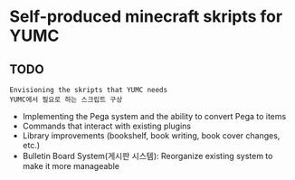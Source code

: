 # Self-produced minecraft skripts for YUMC

## TODO

```
Envisioning the skripts that YUMC needs
YUMC에서 필요로 하는 스크립트 구상
```

- Implementing the Pega system and the ability to convert Pega to items
- Commands that interact with existing plugins
- Library improvements (bookshelf, book writing, book cover changes, etc.)
- Bulletin Board System(게시판 시스템): Reorganize existing system to make it more manageable
